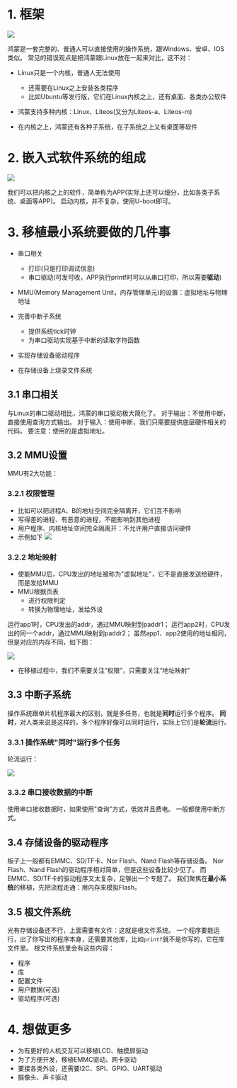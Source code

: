 # 1. 框架

![](pic\001_移植RTOS要做的事\001_harmony_framework.png)

鸿蒙是一套完整的、普通人可以直接使用的操作系统，跟Windows、安卓、IOS类似。
常见的错误观点是把鸿蒙跟Linux放在一起来对比，这不对：

* Linux只是一个内核，普通人无法使用
  * 还需要在Linux之上安装各类程序
  * 比如Ubuntu等发行版，它们在Linux内核之上，还有桌面、各类办公软件

* 鸿蒙支持多种内核：Linux、Liteos(又分为Liteos-a、Liteos-m)
* 在内核之上，鸿蒙还有各种子系统，在子系统之上又有桌面等软件



# 2. 嵌入式软件系统的组成

![](pic\001_移植RTOS要做的事\002_embeded_soft_parts.png)

我们可以把内核之上的软件，简单称为APP(实际上还可以细分，比如各类子系统、桌面等APP)。
启动内核，并不复杂，使用U-boot即可。



# 3. 移植最小系统要做的几件事

* 串口相关
  * 打印(只是打印调试信息)
  * 串口驱动(可发可收，APP执行printf时可以从串口打印，所以需要**驱动**)
* MMU(Memory Management Unit，内存管理单元)的设置：虚拟地址与物理地址
* 完善中断子系统
  * 提供系统tick时钟
  * 为串口驱动实现基于中断的读取字符函数

* 实现存储设备驱动程序
* 在存储设备上烧录文件系统

## 3.1 串口相关

与Linux的串口驱动相比，鸿蒙的串口驱动极大简化了。
对于输出：不使用中断，直接使用查询方式输出。
对于输入：使用中断，我们只需要提供底层硬件相关的代码。
要注意：使用的是虚拟地址。

## 3.2 MMU设置

MMU有2大功能：

### 3.2.1 权限管理
  * 比如可以把进程A、B的地址空间完全隔离开，它们互不影响
  * 写得差的进程、有恶意的进程，不能影响到其他进程
  * 用户程序、内核地址空间完全隔离开：不允许用户直接访问硬件
  * 示例如下
    ![](pic\001_移植RTOS要做的事\004_permission.png)

### 3.2.2 地址映射

  * 使能MMU后，CPU发出的地址被称为"虚拟地址"，它不是直接发送给硬件，而是发给MMU
  * MMU根据页表
    * 进行权限判定
    * 转换为物理地址，发给外设

  运行app1时，CPU发出的addr，通过MMU映射到paddr1；
  运行app2时，CPU发出的同一个addr，通过MMU映射到paddr2；
  虽然app1、app2使用的地址相同，但是对应的内存不同，如下图：

![](pic\001_移植RTOS要做的事\005_addr_map.png)

* 在移植过程中，我们不需要关注“权限”，只需要关注“地址映射”



## 3.3 中断子系统

操作系统跟单片机程序最大的区别，就是多任务，也就是**同时**运行多个程序。
**同时**，对人类来说是这样的，多个程序好像可以同时运行，实际上它们是**轮流**运行。

### 3.3.1 操作系统"同时"运行多个任务

轮流运行：

![](pic\001_移植RTOS要做的事\003_multi_tasks.png)

### 3.3.2 串口接收数据的中断

使用串口接收数据时，如果使用"查询"方式，低效并且费电。
一般都使用中断方式。

## 3.4 存储设备的驱动程序

板子上一般都有EMMC、SD/TF卡、Nor Flash、Nand Flash等存储设备。
Nor Flash、Nand Flash的驱动程序相对简单，但是这些设备比较少见了。
而EMMC、SD/TF卡的驱动程序又太复杂，足够出一个专题了。
我们聚焦在**最小系统**的移植，先把流程走通：用内存来模拟Flash。


## 3.5 根文件系统

光有存储设备还不行，上面需要有文件：这就是根文件系统。
一个程序要能运行，出了你写出的程序本身，还需要其他库，比如`printf`就不是你写的，它在库文件里。
根文件系统里会有这些内容：

* 程序
* 库
* 配置文件
* 用户数据(可选)
* 驱动程序(可选)

# 4. 想做更多

* 为有更好的人机交互可以移植LCD、触摸屏驱动
* 为了方便开发，移植EMMC驱动、网卡驱动
* 要接各类外设，还需要I2C、SPI、GPIO、UART驱动
* 摄像头、声卡驱动